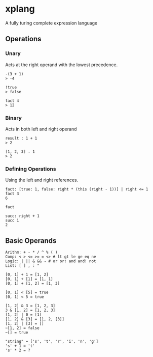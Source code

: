 # xplang

A fully turing complete expression language

## Operations

### Unary

Acts at the right operand with the lowest precedence.

```
-(3 + 1)
> -4

!true
> false

fact 4
> 12
```

### Binary

Acts in both left and right operand

```
result : 1 + 1
> 2

[1, 2, 3] . 1
> 2
```

### Defining Operations

Using the left and right references.

```
fact: [true: 1, false: right * (this (right - 1))] | right <= 1
fact 3
6

fact

succ: right + 1
succ 1
2
```

## Basic Operands

```
Arithm: + - * / ^ % ( ) 
Comp: < > <= >= = <> # lt gt le ge eq ne
Logic: | || & && ~ # or or! and and! not
List: [ ] , : "

[0, 1] + 1 = [1, 2]
[0, 1] + [1] = [1, 1]
[0, 1] + [1, 2] = [1, 3]

[0, 1] < [5] = true
[0, 1] < 5 = true

[1, 2] & 3 = [1, 2, 3]
3 & [1, 2] = [1, 2, 3]
[1, 2] | 0 = [1]
[1, 2] & [3] = [1, 2, [3]]
[1, 2] | [3] = []
~[1, 2] = false
~[] = true

"string" = ['s', 't', 'r', 'i', 'n', 'g']
's' + 1 = 't'
's' * 2 = ?
```
